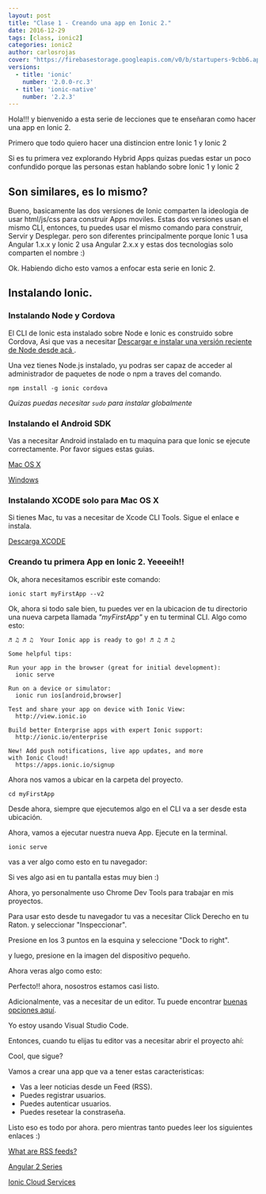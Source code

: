 ```yaml
---
layout: post
title: "Clase 1 - Creando una app en Ionic 2."
date: 2016-12-29
tags: [class, ionic2]
categories: ionic2
author: carlosrojas
cover: "https://firebasestorage.googleapis.com/v0/b/startupers-9cbb6.appspot.com/o/Posts%2Fpablo.png?alt=media&token=cf48f6fd-f726-4284-a4da-a5c46d9c261f"
versions:
  - title: 'ionic'
    number: '2.0.0-rc.3'
  - title: 'ionic-native'
    number: '2.2.3'
---
```


<amp-img width="1024" height="512" layout="responsive" src="https://firebasestorage.googleapis.com/v0/b/startupers-9cbb6.appspot.com/o/Posts%2Fpablo.png?alt=media&token=cf48f6fd-f726-4284-a4da-a5c46d9c261f"></amp-img>

Hola!!! y bienvenido a esta serie de lecciones que te enseñaran como hacer una app en Ionic 2.

Primero que todo quiero hacer una distincion entre Ionic 1 y Ionic 2

Si es tu primera vez explorando Hybrid Apps quizas puedas estar un poco confundido porque las personas estan hablando sobre Ionic 1 y Ionic 2
<!--summary-->

<h2>Son similares, es lo mismo?</h2>

Bueno, basicamente las dos versiones de Ionic comparten la ideologia de usar html/js/css para construir Apps moviles. Estas dos versiones usan el mismo CLI, entonces,
tu puedes usar el mismo comando para construir, Servir y Desplegar. pero son diferentes principalmente porque Ionic 1 usa Angular 1.x.x y Ionic 2 usa Angular 2.x.x y estas dos tecnologias solo comparten el nombre :)

Ok. Habiendo dicho esto vamos a enfocar esta serie en Ionic 2.

<h2>Instalando Ionic.</h2>

<h3>Instalando Node y Cordova</h3>

El CLI de Ionic esta instalado sobre Node e Ionic es construido sobre Cordova, Asi que vas a necesitar [ Descargar e instalar una versión reciente de Node desde acá ](https://nodejs.org/).

Una vez tienes Node.js instalado, yu podras ser capaz de acceder al administrador de paquetes de node o npm a traves del comando.

```
npm install -g ionic cordova
```

*Quizas puedas necesitar ```` sudo ```` para instalar globalmente*

<h3>Instalando el Android SDK</h3>

Vas a necesitar Android instalado en tu maquina para que Ionic se ejecute correctamente. Por favor sigues estas guias.

[Mac OS X](http://ionicframework.com/docs/v2/resources/platform-setup/mac-setup.html)

[Windows](http://ionicframework.com/docs/v2/resources/platform-setup/windows-setup.html)


<h3>Instalando XCODE solo para Mac OS X</h3>

Si tienes Mac, tu vas a necesitar de Xcode CLI Tools. Sigue el enlace e instala.

[Descarga XCODE](https://developer.apple.com/xcode/)

<h3>Creando tu primera App en Ionic 2. Yeeeeih!!</h3>

Ok, ahora necesitamos escribir este comando:

```
ionic start myFirstApp --v2
````

Ok, ahora si todo sale bien, tu puedes ver en la ubicacion de tu directorio una nueva carpeta llamada *"myFirstApp"* y en tu terminal CLI. Algo como esto:

```
♬ ♫ ♬ ♫  Your Ionic app is ready to go! ♬ ♫ ♬ ♫

Some helpful tips:

Run your app in the browser (great for initial development):
  ionic serve

Run on a device or simulator:
  ionic run ios[android,browser]

Test and share your app on device with Ionic View:
  http://view.ionic.io

Build better Enterprise apps with expert Ionic support:
  http://ionic.io/enterprise

New! Add push notifications, live app updates, and more 
with Ionic Cloud!
  https://apps.ionic.io/signup

````

Ahora nos vamos a ubicar en la carpeta del proyecto.

```
cd myFirstApp
```

Desde ahora, siempre que ejecutemos algo en el CLI va a ser desde esta ubicación.

Ahora, vamos a ejecutar nuestra nueva App. Ejecute en la terminal.

```
ionic serve
```

vas a ver algo como esto en tu navegador:

<amp-img width="858" height="495" layout="responsive" src="https://firebasestorage.googleapis.com/v0/b/startupers-9cbb6.appspot.com/o/Screen%20Shot%202016-11-22%20at%2012.53.40%20PM.png?alt=media&token=d35c067a-7d22-4381-bee8-646a4198aa5f"></amp-img>

Si ves algo asi en tu pantalla estas muy bien :)

Ahora, yo personalmente uso Chrome Dev Tools para trabajar en mis proyectos.

Para usar esto desde tu navegador tu vas a necesitar Click Derecho en tu Raton. y seleccionar "Inspeccionar".

<amp-img width="858" height="442" layout="responsive" src="https://firebasestorage.googleapis.com/v0/b/startupers-9cbb6.appspot.com/o/Screen%20Shot%202016-11-22%20at%2012.55.55%20PM%20(1).png?alt=media&token=df35d032-326c-4940-992d-1ded976ec9c7"></amp-img>

<amp-img width="858" height="438" layout="responsive" src="https://firebasestorage.googleapis.com/v0/b/startupers-9cbb6.appspot.com/o/Posts%2FScreen%20Shot%202016-11-22%20at%2012.59.39%20PM%20(1).png?alt=media&token=196e5d56-456d-4f14-a88c-0afcd2fd3c2b"></amp-img>

Presione en los 3 puntos en la esquina y seleccione "Dock to right".

<amp-img width="318" height="318" layout="responsive" src="https://firebasestorage.googleapis.com/v0/b/startupers-9cbb6.appspot.com/o/Posts%2FScreen%20Shot%202016-11-22%20at%201.02.16%20PM.png?alt=media&token=6e6a96ae-99c8-4013-9e9c-a24ac11c0993"></amp-img>

y luego, presione en la imagen del dispositivo pequeño.

<amp-img width="300" height="308" layout="responsive" src="https://firebasestorage.googleapis.com/v0/b/startupers-9cbb6.appspot.com/o/Posts%2FScreen%20Shot%202016-11-22%20at%201.05.01%20PM%20(1).png?alt=media&token=6818defd-84c2-4fcb-90a3-56739d1b5525"></amp-img>

Ahora veras algo como esto:

<amp-img width="858" height="495" layout="responsive" src="https://firebasestorage.googleapis.com/v0/b/startupers-9cbb6.appspot.com/o/Posts%2FScreen%20Shot%202016-11-22%20at%201.11.37%20PM%20(1).png?alt=media&token=e4386080-b652-4afb-937d-11896518404a"></amp-img>

Perfecto!! ahora, nosostros estamos casi listo.

Adicionalmente, vas a necesitar de un editor. Tu puede encontrar [buenas opciones aquí](http://ionicframework.com/docs/v2/resources/editors_and_ides/).

Yo estoy usando Visual Studio Code.

Entonces, cuando tu elijas tu editor vas a necesitar abrir el proyecto ahí:

<amp-img width="858" height="643" layout="responsive" src="https://firebasestorage.googleapis.com/v0/b/startupers-9cbb6.appspot.com/o/Posts%2FScreen%20Shot%202016-11-22%20at%201.19.08%20PM.png?alt=media&token=2a8c983c-1d33-4fb3-a5f3-1a67c0d6b1d3"></amp-img>

Cool, que sigue?

Vamos a crear una app que va a tener estas caracteristicas:

* Vas a leer noticias desde un Feed (RSS).
* Puedes registrar usuarios.
* Puedes autenticar usuarios.
* Puedes resetear la constraseña.

Listo eso es todo por ahora. pero mientras tanto puedes leer los siguientes enlaces :)

[What are RSS feeds?](http://j.mp/2gyce3x)

[Angular 2 Series](http://j.mp/1zaQGbP)

[Ionic Cloud Services](http://j.mp/2gylULG)

